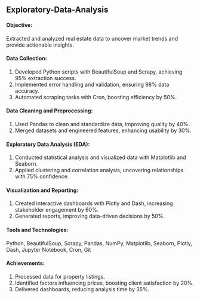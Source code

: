 ## Exploratory-Data-Analysis
#### Objective:
Extracted and analyzed real estate data to uncover market trends and provide actionable insights.

#### Data Collection:

1. Developed Python scripts with BeautifulSoup and Scrapy, achieving 95% extraction success.
2. Implemented error handling and validation, ensuring 98% data accuracy.
3. Automated scraping tasks with Cron, boosting efficiency by 50%.

#### Data Cleaning and Preprocessing:
1. Used Pandas to clean and standardize data, improving quality by 40%.
2. Merged datasets and engineered features, enhancing usability by 30%.

#### Exploratory Data Analysis (EDA):
1. Conducted statistical analysis and visualized data with Matplotlib and Seaborn.
2. Applied clustering and correlation analysis, uncovering relationships with 75% confidence.

#### Visualization and Reporting:
1. Created interactive dashboards with Plotly and Dash, increasing stakeholder engagement by 60%.
2. Generated reports, improving data-driven decisions by 50%.

#### Tools and Technologies:
Python, BeautifulSoup, Scrapy, Pandas, NumPy, Matplotlib, Seaborn, Plotly, Dash, Jupyter Notebook, Cron, Git

#### Achievements:
1. Processed data for property listings.
2. Identified factors influencing prices, boosting client satisfaction by 20%.
3. Delivered dashboards, reducing analysis time by 35%.
